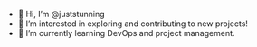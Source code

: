 - 👋 Hi, I’m @juststunning
- 👀 I’m interested in exploring and contributing to new projects!
- 🌱 I’m currently learning DevOps and project management.

<!---
juststunning/juststunning is a ✨ special ✨ repository because its `README.md` (this file) appears on your GitHub profile.
You can click the Preview link to take a look at your changes.
--->
